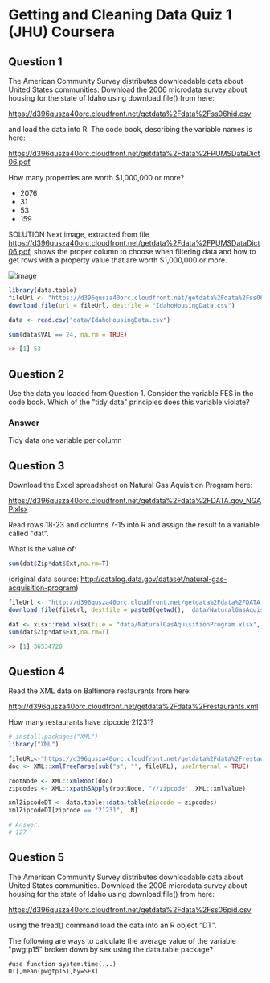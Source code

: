 
# Getting and Cleaning Data Quiz 1 (JHU) Coursera

Question 1
----------
The American Community Survey distributes downloadable data about United States communities. Download the 2006 microdata survey about housing for the state of Idaho using download.file() from here: 

https://d396qusza40orc.cloudfront.net/getdata%2Fdata%2Fss06hid.csv

and load the data into R. The code book, describing the variable names is here:

https://d396qusza40orc.cloudfront.net/getdata%2Fdata%2FPUMSDataDict06.pdf 

How many properties are worth $1,000,000 or more?


* 2076
* 31
* 53
* 159


SOLUTION
Next image, extracted from file https://d396qusza40orc.cloudfront.net/getdata%2Fdata%2FPUMSDataDict06.pdf, shows the proper column to choose when filtering data and how to get rows with a property value that are worth $1,000,000 or more.

![image](https://user-images.githubusercontent.com/60483752/200642122-d7f70c93-4671-4cea-88a1-bc78378b05c9.png)


```R
library(data.table)
fileUrl <- "https://d396qusza40orc.cloudfront.net/getdata%2Fdata%2Fss06hid.csv"
download.file(url = fileUrl, destfile = "IdahoHousingData.csv")

data <- read.csv("data/IdahoHousingData.csv")

sum(data$VAL == 24, na.rm = TRUE)

>> [1] 53
```


Question 2
----------
Use the data you loaded from Question 1. Consider the variable FES in the code book. Which of the "tidy data" principles does this variable violate?

### Answer
Tidy data one variable per column




Question 3
----------
Download the Excel spreadsheet on Natural Gas Aquisition Program here: 

https://d396qusza40orc.cloudfront.net/getdata%2Fdata%2FDATA.gov_NGAP.xlsx

Read rows 18-23 and columns 7-15 into R and assign the result to a variable called "dat".

What is the value of:
```R
sum(dat$Zip*dat$Ext,na.rm=T)
```
(original data source: http://catalog.data.gov/dataset/natural-gas-acquisition-program)

```R
fileUrl <- "http://d396qusza40orc.cloudfront.net/getdata%2Fdata%2FDATA.gov_NGAP.xlsx"
download.file(fileUrl, destfile = paste0(getwd(), 'data/NaturalGasAquisitionProgram.xlsx'), method = "curl")

dat <- xlsx::read.xlsx(file = "data/NaturalGasAquisitionProgram.xlsx", sheetIndex = 1, rowIndex = 18:23, colIndex = 7:15)
sum(dat$Zip*dat$Ext,na.rm=T)

>> [1] 36534720
```


Question 4
--------------
Read the XML data on Baltimore restaurants from here:

http://d396qusza40orc.cloudfront.net/getdata%2Fdata%2Frestaurants.xml

How many restaurants have zipcode 21231?


```R
# install.packages("XML")
library("XML")

fileURL<-"https://d396qusza40orc.cloudfront.net/getdata%2Fdata%2Frestaurants.xml"
doc <- XML::xmlTreeParse(sub("s", "", fileURL), useInternal = TRUE)

rootNode <- XML::xmlRoot(doc)
zipcodes <- XML::xpathSApply(rootNode, "//zipcode", XML::xmlValue)

xmlZipcodeDT <- data.table::data.table(zipcode = zipcodes)
xmlZipcodeDT[zipcode == "21231", .N]

# Answer: 
# 127
```

Question 5
---------------
The American Community Survey distributes downloadable data about United States communities. Download the 2006 microdata survey about housing for the state of Idaho using download.file() from here:

https://d396qusza40orc.cloudfront.net/getdata%2Fdata%2Fss06pid.csv

using the fread() command load the data into an R object "DT".

The following are ways to calculate the average value of the variable "pwgtp15" broken down by sex using the data.table package?

```
#use function system.time(...)
DT[,mean(pwgtp15),by=SEX]

```


